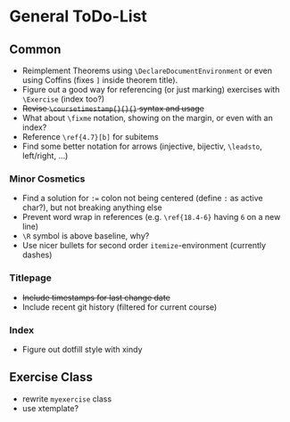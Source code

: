 # General ToDo-List

## Common

- Reimplement Theorems using `\DeclareDocumentEnvironment` or even using Coffins (fixes `]` inside theorem title).
- Figure out a good way for referencing (or just marking) exercises with `\Exercise` (index too?)
- <del>Revise `\coursetimestamp{}{}{}` syntax and usage</del>
- What about `\fixme` notation, showing on the margin, or even with an index?
- Reference `\ref{4.7}[b]` for subitems
- Find some better notation for arrows (injective, bijectiv, `\leadsto`, left/right, …)

### Minor Cosmetics

- Find a solution for `:=` colon not being centered (define `:` as active char?), but not breaking anything else
- Prevent word wrap in references (e.g. `\ref{18.4-6}` having `6` on a new line)
- `\R` symbol is above baseline, why?
- Use nicer bullets for second order `itemize`-environment (currently dashes)

### Titlepage

- <del>Include timestamps for last change date</del>
- Include recent git history (filtered for current course)

### Index

- Figure out dotfill style with xindy

## Exercise Class

- rewrite `myexercise` class
- use xtemplate?

